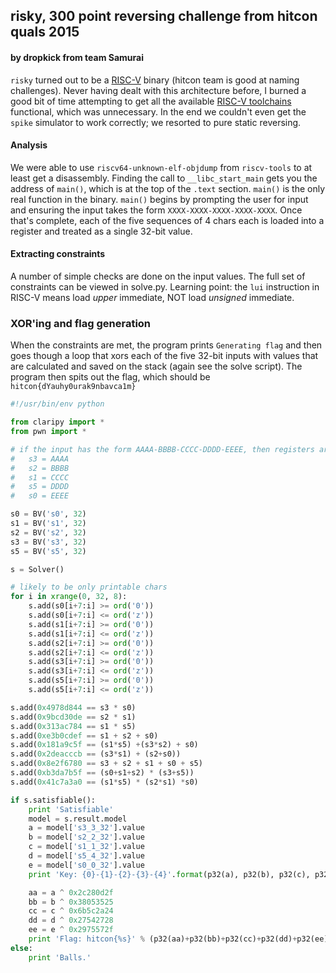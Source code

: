 ## risky, 300 point reversing challenge from hitcon quals 2015
#### by dropkick from team Samurai

`risky` turned out to be a [RISC-V](http://riscv.org/) binary (hitcon team is good at naming challenges).  Never having dealt with this architecture before, I burned a good bit of time attempting to get all the available [RISC-V toolchains](https://github.com/riscv) functional, which was unnecessary.  In the end we couldn't even get the `spike` simulator to work correctly; we resorted to pure static reversing.

#### Analysis 
We were able to use `riscv64-unknown-elf-objdump` from `riscv-tools` to at least get a disassembly.  Finding the call to `__libc_start_main` gets you the address of `main()`, which is at the top of the `.text` section.  `main()` is the only real function in the binary.  `main()` begins by prompting the user for input and ensuring the input takes the form `XXXX-XXXX-XXXX-XXXX-XXXX`.  Once that's complete, each of the five sequences of 4 chars each is loaded into a register and treated as a single 32-bit value.

#### Extracting constraints
A number of simple checks are done on the input values.  The full set of constraints can be viewed in solve.py.  Learning point: the `lui` instruction in RISC-V means load *upper* immediate, NOT load *unsigned* immediate.

### XOR'ing and flag generation
When the constraints are met, the program prints `Generating flag` and then goes though a loop that xors each of the five 32-bit inputs with values that are calculated and saved on the stack (again see the solve script).  The program then spits out the flag, which should be `hitcon{dYauhy0urak9nbavca1m}`

```python
#!/usr/bin/env python

from claripy import *
from pwn import *

# if the input has the form AAAA-BBBB-CCCC-DDDD-EEEE, then registers are:
#   s3 = AAAA
#   s2 = BBBB
#   s1 = CCCC
#   s5 = DDDD
#   s0 = EEEE

s0 = BV('s0', 32)
s1 = BV('s1', 32)
s2 = BV('s2', 32)
s3 = BV('s3', 32)
s5 = BV('s5', 32)

s = Solver()

# likely to be only printable chars
for i in xrange(0, 32, 8):
    s.add(s0[i+7:i] >= ord('0'))
    s.add(s0[i+7:i] <= ord('z'))
    s.add(s1[i+7:i] >= ord('0'))
    s.add(s1[i+7:i] <= ord('z'))
    s.add(s2[i+7:i] >= ord('0'))
    s.add(s2[i+7:i] <= ord('z'))
    s.add(s3[i+7:i] >= ord('0'))
    s.add(s3[i+7:i] <= ord('z'))
    s.add(s5[i+7:i] >= ord('0'))
    s.add(s5[i+7:i] <= ord('z'))

s.add(0x4978d844 == s3 * s0)
s.add(0x9bcd30de == s2 * s1)
s.add(0x313ac784 == s1 * s5)
s.add(0xe3b0cdef == s1 + s2 + s0)
s.add(0x181a9c5f == (s1*s5) +(s3*s2) + s0)
s.add(0x2deacccb == (s3*s1) + (s2+s0))
s.add(0x8e2f6780 == s3 + s2 + s1 + s0 + s5)
s.add(0xb3da7b5f == (s0+s1+s2) * (s3+s5))
s.add(0x41c7a3a0 == (s1*s5) * (s2*s1) *s0)

if s.satisfiable():
    print 'Satisfiable'
    model = s.result.model
    a = model['s3_3_32'].value
    b = model['s2_2_32'].value
    c = model['s1_1_32'].value
    d = model['s5_4_32'].value
    e = model['s0_0_32'].value
    print 'Key: {0}-{1}-{2}-{3}-{4}'.format(p32(a), p32(b), p32(c), p32(d), p32(e))

    aa = a ^ 0x2c280d2f
    bb = b ^ 0x38053525
    cc = c ^ 0x6b5c2a24
    dd = d ^ 0x27542728
    ee = e ^ 0x2975572f
    print 'Flag: hitcon{%s}' % (p32(aa)+p32(bb)+p32(cc)+p32(dd)+p32(ee))
else:
    print 'Balls.'

```
